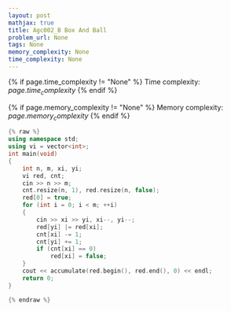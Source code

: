 ```yaml
---
layout: post
mathjax: true
title: Agc002_B Box And Ball
problem_url: None
tags: None
memory_complexity: None
time_complexity: None
---
```




{% if page.time_complexity != "None" %}
Time complexity: ${{ page.time_complexity }}$
{% endif %}

{% if page.memory_complexity != "None" %}
Memory complexity: ${{ page.memory_complexity }}$
{% endif %}

```cpp
{% raw %}
using namespace std;
using vi = vector<int>;
int main(void)
{
    int n, m, xi, yi;
    vi red, cnt;
    cin >> n >> m;
    cnt.resize(n, 1), red.resize(n, false);
    red[0] = true;
    for (int i = 0; i < m; ++i)
    {
        cin >> xi >> yi, xi--, yi--;
        red[yi] |= red[xi];
        cnt[xi] -= 1;
        cnt[yi] += 1;
        if (cnt[xi] == 0)
            red[xi] = false;
    }
    cout << accumulate(red.begin(), red.end(), 0) << endl;
    return 0;
}

{% endraw %}
```